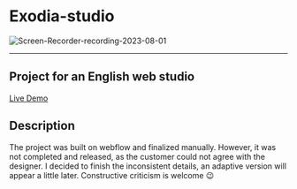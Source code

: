 # Exodia-studio
![Screen-Recorder-recording-2023-08-01](https://github.com/annaevil/exodia-studio/assets/91489967/c1c3ed66-aa07-4a67-af12-e2ae7540eda2)
____
## Project for an English web studio
[Live Demo](http://sabaka.net)
## Description
The project was built on webflow and finalized manually. However, it was not completed and released, as the customer could not agree with the designer. 
I decided to finish the inconsistent details, an adaptive version will appear a little later. Constructive criticism is welcome :wink:
